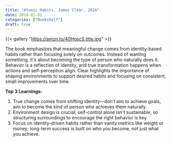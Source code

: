 ```yaml
---
title: "Atomic Habits, James Clear, 2018"
date: 2018-01-01
categories: ["Bookshelf"]
draft: true
---
```


{{< gallery "https://amzn.to/40HgscS,title.jpg" >}}

The book emphasizes that meaningful change comes from identity-based habits rather than focusing solely on outcomes. Instead of wanting something, it's about becoming the type of person who naturally does it. Behavior is a reflection of identity, and true transformation happens when actions and self-perception align. Clear highlights the importance of shaping environments to support desired habits and focusing on consistent, small improvements over time.

**Top 3 Learnings:**

1. True change comes from shifting identity—don’t aim to achieve goals, aim to become the kind of person who achieves them naturally.
2. Environment design is crucial; self-control alone isn't sustainable, so structuring surroundings to encourage the right behavior is key.
3. Focus on identity-driven habits rather than vanity metrics like weight or money; long-term success is built on who you become, not just what you achieve.
